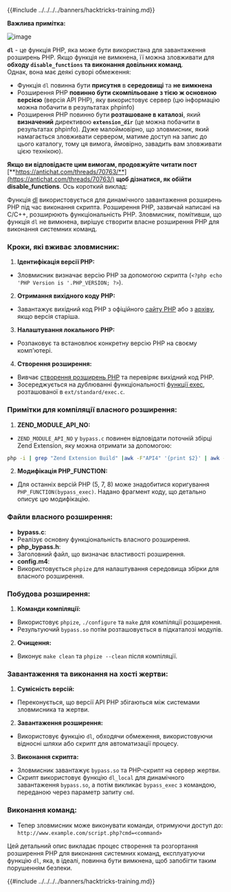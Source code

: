 {{#include ../../../../banners/hacktricks-training.md}}

**Важлива примітка:**

![image](https://user-images.githubusercontent.com/84577967/174675487-a4c4ca06-194f-4725-85af-231a2f35d56c.png)

**`dl`** - це функція PHP, яка може бути використана для завантаження розширень PHP. Якщо функція не вимкнена, її можна зловживати для **обходу `disable_functions` та виконання довільних команд**.\
Однак, вона має деякі суворі обмеження:

- Функція `dl` повинна бути **присутня** в **середовищі** та **не вимкнена**
- Розширення PHP **повинно бути скомпільоване з тією ж основною версією** (версія API PHP), яку використовує сервер (цю інформацію можна побачити в результатах phpinfo)
- Розширення PHP повинно бути **розташоване в каталозі**, який **визначений** директивою **`extension_dir`** (це можна побачити в результатах phpinfo). Дуже малоймовірно, що зловмисник, який намагається зловживати сервером, матиме доступ на запис до цього каталогу, тому ця вимога, ймовірно, завадить вам зловживати цією технікою).

**Якщо ви відповідаєте цим вимогам, продовжуйте читати пост** [**https://antichat.com/threads/70763/**](https://antichat.com/threads/70763/) **щоб дізнатися, як обійти disable_functions**. Ось короткий виклад:

Функція [dl](http://www.php.net/manual/en/function.dl.php) використовується для динамічного завантаження розширень PHP під час виконання скрипта. Розширення PHP, зазвичай написані на C/C++, розширюють функціональність PHP. Зловмисник, помітивши, що функція `dl` не вимкнена, вирішує створити власне розширення PHP для виконання системних команд.

### Кроки, які вживає зловмисник:

1. **Ідентифікація версії PHP:**

- Зловмисник визначає версію PHP за допомогою скрипта (`<?php echo 'PHP Version is '.PHP_VERSION; ?>`).

2. **Отримання вихідного коду PHP:**

- Завантажує вихідний код PHP з офіційного [сайту PHP](http://www.php.net/downloads.php) або з [архіву](http://museum.php.net), якщо версія старіша.

3. **Налаштування локального PHP:**

- Розпаковує та встановлює конкретну версію PHP на своєму комп'ютері.

4. **Створення розширення:**
- Вивчає [створення розширень PHP](http://www.php.net/manual/en/zend.creating.php) та перевіряє вихідний код PHP.
- Зосереджується на дублюванні функціональності [функції exec](http://www.php.net/manual/en/function.exec.php), розташованої в `ext/standard/exec.c`.

### Примітки для компіляції власного розширення:

1. **ZEND_MODULE_API_NO:**

- `ZEND_MODULE_API_NO` у `bypass.c` повинен відповідати поточній збірці Zend Extension, яку можна отримати за допомогою:
```bash
php -i | grep "Zend Extension Build" |awk -F"API4" '{print $2}' | awk -F"," '{print $1}'
```

2. **Модифікація PHP_FUNCTION:**
- Для останніх версій PHP (5, 7, 8) може знадобитися коригування `PHP_FUNCTION(bypass_exec)`. Надано фрагмент коду, що детально описує цю модифікацію.

### Файли власного розширення:

- **bypass.c**:
- Реалізує основну функціональність власного розширення.
- **php_bypass.h**:
- Заголовний файл, що визначає властивості розширення.
- **config.m4**:
- Використовується `phpize` для налаштування середовища збірки для власного розширення.

### Побудова розширення:

1. **Команди компіляції:**

- Використовує `phpize`, `./configure` та `make` для компіляції розширення.
- Результуючий `bypass.so` потім розташовується в підкаталозі модулів.

2. **Очищення:**
- Виконує `make clean` та `phpize --clean` після компіляції.

### Завантаження та виконання на хості жертви:

1. **Сумісність версій:**

- Переконується, що версії API PHP збігаються між системами зловмисника та жертви.

2. **Завантаження розширення:**

- Використовує функцію `dl`, обходячи обмеження, використовуючи відносні шляхи або скрипт для автоматизації процесу.

3. **Виконання скрипта:**
- Зловмисник завантажує `bypass.so` та PHP-скрипт на сервер жертви.
- Скрипт використовує функцію `dl_local` для динамічного завантаження `bypass.so`, а потім викликає `bypass_exec` з командою, переданою через параметр запиту `cmd`.

### Виконання команд:

- Тепер зловмисник може виконувати команди, отримуючи доступ до: `http://www.example.com/script.php?cmd=<command>`

Цей детальний опис викладає процес створення та розгортання розширення PHP для виконання системних команд, експлуатуючи функцію `dl`, яка, в ідеалі, повинна бути вимкнена, щоб запобігти таким порушенням безпеки.

{{#include ../../../../banners/hacktricks-training.md}}
